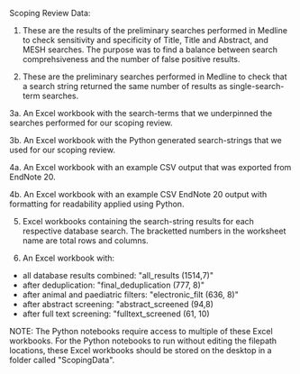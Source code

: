 Scoping Review Data:

1. These are the results of the preliminary searches performed in Medline to check sensitivity and specificity 
of Title, Title and Abstract, and MESH searches. The purpose was to find a balance between search comprehsiveness 
and the number of false positive results.

2. These are the preliminary searches performed in Medline to check that a search string returned the same number 
of results as single-search-term searches.

3a. An Excel workbook with the search-terms that we underpinned the searches performed for our scoping review.

3b. An Excel workbook with the Python generated search-strings that we used for our scoping review.

4a. An Excel workbook with an example CSV output that was exported from EndNote 20.

4b. An Excel workbook with an example CSV EndNote 20 output with formatting for readability applied using Python.

5. Excel workbooks containing the search-string results for each respective database search. 
The bracketted numbers in the worksheet name are total rows and columns.

6. An Excel workbook with:
 - all database results combined: "all_results (1514,7)"
 - after deduplication: "final_deduplication (777, 8)"
 - after animal and paediatric filters: "electronic_filt (636, 8)"
 - after abstract screening: "abstract_screened (94,8) 
 - after full text screening: "fulltext_screened (61, 10)

NOTE:
The Python notebooks require access to multiple of these Excel workbooks.  For the Python notebooks to run
without editing the filepath locations, these Excel workbooks should be stored on the desktop in a folder 
called "ScopingData". 
